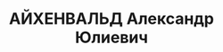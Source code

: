 ---
title: АЙХЕНВАЛЬД Александр Юлиевич
description: 'Род. в 1904, обр.: высшее. Экономист

  Обв. по ст. 58-8, 10, 11. Приговор: ВК ВС СССР, 10.09.1937 – 15 лет тюр.закл. +
  пораж в правах на 5 лет'
---